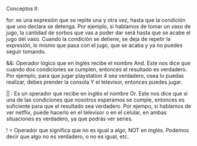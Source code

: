 Conceptos II:

for: es una expresión que se repite una y otra vez, hasta que la condición que uno declara se detenga. Por ejemplo, si hablamos de tomar un vaso de jugo, la cantidad de sorbos que vas a poder dar será hasta que se acabe el jugo del vaso. Cuando la condición se detiene, se deja de repetir la expresión, lo mismo que pasa con el jugo, que se acaba y ya no puedes seguir tomando. 

&&: Operador lógico que en inglés recibe el nombre And. Este nos dice que cuando dos condiciones se cumplen, entonces el resultado es verdadero. Por ejemplo, para que jugar playstation 4 sea verdadero, osea lo puedas realizar, debes prender la consola Y el televisor, entonces puedes jugar.

|| : Es un operador que recibe en inglés el nombre Or. Este nos dice que si una de las condiciones que nosotros esperamos se cumple, entonces es suficiente para que el resultado sea verdadero. Por ejempo, si hablamos de ver netflix, puede hacerlo en el televisor o en el celular, en ambas situaciones es verdadero, ya que podrás ver series.

! = Operador que significa que no es igual a algo, NOT en inglés. Podemos decir que algo no es verdadero, o no es igual, etc.